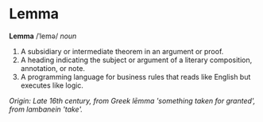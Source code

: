 # Lemma

**Lemma** /ˈlemə/ *noun*

1. A subsidiary or intermediate theorem in an argument or proof.
2. A heading indicating the subject or argument of a literary composition, annotation, or note.
3. A programming language for business rules that reads like English but executes like logic.

*Origin: Late 16th century, from Greek lēmma 'something taken for granted', from lambanein 'take'.*

